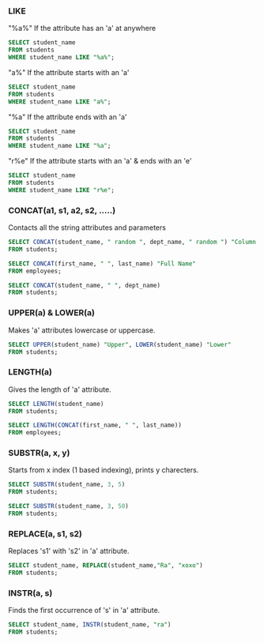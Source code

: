### LIKE

"%a%" If the attribute has an 'a' at anywhere 
```SQL
SELECT student_name
FROM students
WHERE student_name LIKE "%a%";
```

"a%" If the attribute starts with an 'a'
```SQL
SELECT student_name
FROM students
WHERE student_name LIKE "a%";
```

"%a" If the attribute ends with an 'a'
```SQL
SELECT student_name
FROM students
WHERE student_name LIKE "%a";
```

"r%e" If the attribute starts with an 'a' & ends with an 'e'
```SQL
SELECT student_name
FROM students
WHERE student_name LIKE "r%e";
```

### CONCAT(a1, s1, a2, s2, .....)

Contacts all the string attributes and parameters  

```SQL
SELECT CONCAT(student_name, " random ", dept_name, " random ") "Column Name"
FROM students;
```

```SQL
SELECT CONCAT(first_name, " ", last_name) "Full Name"
FROM employees;
```

```SQL
SELECT CONCAT(student_name, " ", dept_name)
FROM students;
```

### UPPER(a) & LOWER(a)

Makes 'a' attributes lowercase or uppercase.  

```SQL
SELECT UPPER(student_name) "Upper", LOWER(student_name) "Lower"
FROM students;
```

### LENGTH(a)

Gives the length of 'a' attribute.

```SQL
SELECT LENGTH(student_name)
FROM students;
```

```SQL
SELECT LENGTH(CONCAT(first_name, " ", last_name))
FROM employees;
```

### SUBSTR(a, x, y)

Starts from x index (1 based indexing), prints y charecters.  

```SQL
SELECT SUBSTR(student_name, 3, 5)
FROM students;
```

```SQL
SELECT SUBSTR(student_name, 3, 50)
FROM students;
```

### REPLACE(a, s1, s2)

Replaces 's1' with 's2' in 'a' attribute.  

```SQL
SELECT student_name, REPLACE(student_name,"Ra", "xoxo")
FROM students;
```

### INSTR(a, s)

Finds the first occurrence of 's' in 'a' attribute.   

```SQL
SELECT student_name, INSTR(student_name, "ra")
FROM students;
```

